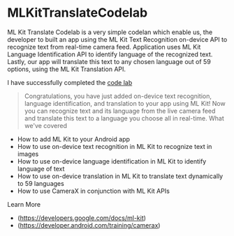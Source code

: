 # MLKitTranslateCodelab
ML Kit Translate Codelab is a very simple codelan which enable us, the developer to built an app using the ML Kit Text Recognition on-device API to recognize text from real-time camera feed. Application uses ML Kit Language Identification API to identify language of the recognized text. Lastly, our app will translate this text to any chosen language out of 59 options, using the ML Kit Translation API.

I have successfully completed the [code lab ](https://developer.android.com/codelabs/mlkit-android-translate#0)

>Congratulations, you have just added on-device text recognition, language identification, and translation to your app using ML Kit! Now you can recognize text and its language from the live camera feed and translate this text to a language you choose all in real-time.
What we've covered

- How to add ML Kit to your Android app
- How to use on-device text recognition in ML Kit to recognize text in images
- How to use on-device language identification in ML Kit to identify language of text
- How to use on-device translation in ML Kit to translate text dynamically to 59 languages
- How to use CameraX in conjunction with ML Kit APIs

Learn More

- (https://developers.google.com/docs/ml-kit)
- (https://developer.android.com/training/camerax)

